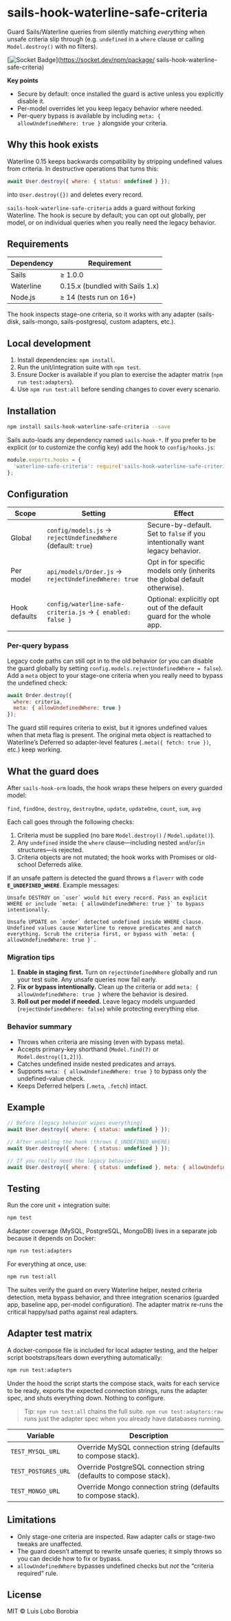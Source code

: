 # sails-hook-waterline-safe-criteria

Guard Sails/Waterline queries from silently matching *everything* when unsafe criteria slip through (e.g. `undefined` in a `where` clause or calling `Model.destroy()` with no filters).

[![Socket Badge](https://socket.dev/api/badge/npm/package/sails-hook-waterline-safe-criteria)](https://socket.dev/npm/package/
  sails-hook-waterline-safe-criteria)

**Key points**
- Secure by default: once installed the guard is active unless you explicitly disable it.
- Per-model overrides let you keep legacy behavior where needed.
- Per-query bypass is available by including `meta: { allowUndefinedWhere: true }` alongside your criteria.

## Why this hook exists

Waterline 0.15 keeps backwards compatibility by stripping undefined values from criteria. In destructive operations that turns this:

```javascript
await User.destroy({ where: { status: undefined } });
```

into `User.destroy({})` and deletes every record.

`sails-hook-waterline-safe-criteria` adds a guard without forking Waterline. The hook is secure by default; you can opt out globally, per model, or on individual queries when you really need the legacy behavior.

## Requirements

| Dependency | Requirement |
|------------|-------------|
| Sails      | ≥ 1.0.0 |
| Waterline  | 0.15.x (bundled with Sails 1.x) |
| Node.js    | ≥ 14 (tests run on 16+) |

The hook inspects stage-one criteria, so it works with any adapter (sails-disk, sails-mongo, sails-postgresql, custom adapters, etc.).

## Local development

1. Install dependencies: `npm install`.
2. Run the unit/integration suite with `npm test`.
3. Ensure Docker is available if you plan to exercise the adapter matrix (`npm run test:adapters`).
4. Use `npm run test:all` before sending changes to cover every scenario.

## Installation

```bash
npm install sails-hook-waterline-safe-criteria --save
```

Sails auto-loads any dependency named `sails-hook-*`. If you prefer to be explicit (or to customize the config key) add the hook to `config/hooks.js`:

```javascript
module.exports.hooks = {
  'waterline-safe-criteria': require('sails-hook-waterline-safe-criteria')
};
```

## Configuration

| Scope | Setting | Effect |
|-------|---------|--------|
| Global | `config/models.js` → `rejectUndefinedWhere` (default: `true`) | Secure-by-default. Set to `false` if you intentionally want legacy behavior. |
| Per model | `api/models/Order.js` → `rejectUndefinedWhere: true` | Opt in for specific models only (inherits the global default otherwise). |
| Hook defaults | `config/waterline-safe-criteria.js` → `{ enabled: false }` | Optional: explicitly opt out of the default guard for the whole app. |

### Per-query bypass

Legacy code paths can still opt in to the old behavior (or you can disable the guard globally by setting `config.models.rejectUndefinedWhere = false`). Add a `meta` object to your stage-one criteria when you really need to bypass the undefined check:

```javascript
await Order.destroy({
  where: criteria,
  meta: { allowUndefinedWhere: true }
});
```

The guard still requires criteria to exist, but it ignores undefined values when that meta flag is present. The original meta object is reattached to Waterline’s Deferred so adapter-level features (`.meta({ fetch: true })`, etc.) keep working.

## What the guard does

After `sails-hook-orm` loads, the hook wraps these helpers on every guarded model:

`find`, `findOne`, `destroy`, `destroyOne`, `update`, `updateOne`, `count`, `sum`, `avg`

Each call goes through the following checks:

1. Criteria must be supplied (no bare `Model.destroy()` / `Model.update()`).
2. Any `undefined` inside the `where` clause—including nested `and`/`or`/`in` structures—is rejected.
3. Criteria objects are not mutated; the hook works with Promises or old-school Deferreds alike.

If an unsafe pattern is detected the guard throws a `flaverr` with code **`E_UNDEFINED_WHERE`**. Example messages:

```
Unsafe DESTROY on `user` would hit every record. Pass an explicit WHERE or include `meta: { allowUndefinedWhere: true }` to bypass intentionally.
```

```
Unsafe UPDATE on `order` detected undefined inside WHERE clause. Undefined values cause Waterline to remove predicates and match everything. Scrub the criteria first, or bypass with `meta: { allowUndefinedWhere: true }`.
```

### Migration tips

1. **Enable in staging first.** Turn on `rejectUndefinedWhere` globally and run your test suite. Any unsafe queries now fail early.
2. **Fix or bypass intentionally.** Clean up the criteria or add `meta: { allowUndefinedWhere: true }` where the behavior is desired.
3. **Roll out per model if needed.** Leave legacy models unguarded (`rejectUndefinedWhere: false`) while protecting everything else.

### Behavior summary

- Throws when criteria are missing (even with bypass meta).
- Accepts primary-key shorthand (`Model.find(7)` or `Model.destroy([1,2])`).
- Catches undefined inside nested predicates and arrays.
- Supports `meta: { allowUndefinedWhere: true }` to bypass only the undefined-value check.
- Keeps Deferred helpers (`.meta`, `.fetch`) intact.

## Example

```javascript
// Before (legacy behavior wipes everything)
await User.destroy({ where: { status: undefined } });

// After enabling the hook (throws E_UNDEFINED_WHERE)
await User.destroy({ where: { status: undefined } });

// If you really need the legacy behavior:
await User.destroy({ where: { status: undefined }, meta: { allowUndefinedWhere: true } });
```

## Testing

Run the core unit + integration suite:

```bash
npm test
```

Adapter coverage (MySQL, PostgreSQL, MongoDB) lives in a separate job because it depends on Docker:

```bash
npm run test:adapters
```

For everything at once, use:

```bash
npm run test:all
```

The suites verify the guard on every Waterline helper, nested criteria detection, meta bypass behavior, and three integration scenarios (guarded app, baseline app, per-model configuration). The adapter matrix re-runs the critical happy/sad paths against real adapters.

## Adapter test matrix

A docker-compose file is included for local adapter testing, and the helper script bootstraps/tears down everything automatically:

```bash
npm run test:adapters
```

Under the hood the script starts the compose stack, waits for each service to be ready, exports the expected connection strings, runs the adapter spec, and shuts everything down. Nothing to configure.

> Tip: `npm run test:all` chains the full suite. `npm run test:adapters:raw` runs just the adapter spec when you already have databases running.

| Variable | Description |
|----------|-------------|
| `TEST_MYSQL_URL` | Override MySQL connection string (defaults to compose stack). |
| `TEST_POSTGRES_URL` | Override PostgreSQL connection string (defaults to compose stack). |
| `TEST_MONGO_URL` | Override Mongo connection string (defaults to compose stack). |

## Limitations

- Only stage-one criteria are inspected. Raw adapter calls or stage-two tweaks are unaffected.
- The guard doesn’t attempt to rewrite unsafe queries; it simply throws so you can decide how to fix or bypass.
- `allowUndefinedWhere` bypasses undefined checks but *not* the “criteria required” rule.

## License

MIT © Luis Lobo Borobia
